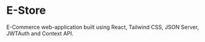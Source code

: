 # E-Store
E-Commerce web-application built using React, Tailwind CSS, JSON Server, JWTAuth and Context API.
